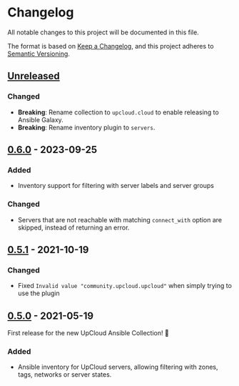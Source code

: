 # Changelog

All notable changes to this project will be documented in this file.

The format is based on [Keep a Changelog](https://keepachangelog.com/en/1.0.0/),
and this project adheres to [Semantic Versioning](https://semver.org/spec/v2.0.0.html).

## [Unreleased]

### Changed

- **Breaking**: Rename collection to `upcloud.cloud` to enable releasing to Ansible Galaxy.
- **Breaking**: Rename inventory plugin to `servers`.

## [0.6.0] - 2023-09-25

### Added

- Inventory support for filtering with server labels and server groups

### Changed

- Servers that are not reachable with matching `connect_with` option are skipped, instead of returning an error.

## [0.5.1] - 2021-10-19

### Changed
- Fixed `Invalid value "community.upcloud.upcloud"` when simply trying to use the plugin

## [0.5.0] - 2021-05-19

First release for the new UpCloud Ansible Collection! :tada:

### Added

- Ansible inventory for UpCloud servers, allowing filtering with zones, tags, networks or server states.

[Unreleased]: https://github.com/UpCloudLtd/upcloud-ansible-collection/compare/v0.6.0...HEAD
[0.6.0]: https://github.com/UpCloudLtd/upcloud-ansible-collection/releases/tag/v0.6.0
[0.5.1]: https://github.com/UpCloudLtd/upcloud-ansible-collection/releases/tag/v0.5.1
[0.5.0]: https://github.com/UpCloudLtd/upcloud-ansible-collection/releases/tag/v0.5.0
